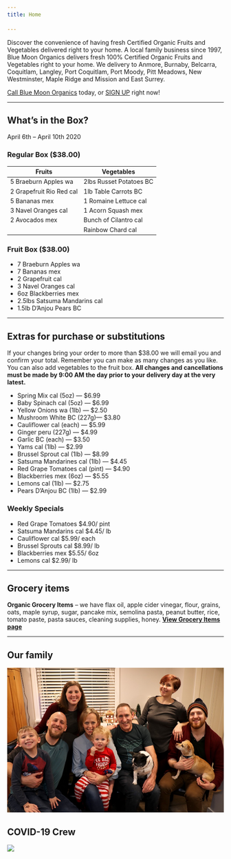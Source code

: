 ```yaml
---
title: Home

---
```

Discover the convenience of having fresh Certified Organic Fruits and Vegetables delivered right to your home. A local family business since 1997, Blue Moon Organics delivers fresh 100% Certified Organic Fruits and Vegetables right to your home. We delivery to Anmore, Burnaby, Belcarra, Coquitlam, Langley, Port Coquitlam, Port Moody, Pitt Meadows, New Westminster, Maple Ridge and Mission and East Surrey.

[Call Blue Moon Organics](/contact-us) today, or [SIGN UP](/sign-up) right now!

***

## What’s in the Box?

April 6th – April 10th 2020

### Regular Box ($38.00)

| Fruits | Vegetables |
| --- | --- |
| 5 Braeburn Apples wa | 2lbs Russet Potatoes BC |
| 2 Grapefruit Rio Red cal | 1lb Table Carrots BC |
| 5 Bananas mex | 1 Romaine Lettuce cal |
| 3 Navel Oranges cal | 1 Acorn Squash mex |
| 2 Avocados mex | Bunch of Cilantro cal |
|  | Rainbow Chard cal |

### Fruit Box ($38.00)

* 7 Braeburn Apples wa
* 7 Bananas mex
* 2 Grapefruit cal
* 3 Navel Oranges cal
* 6oz Blackberries mex
* 2.5lbs Satsuma Mandarins cal
* 1.5lb D’Anjou Pears BC

***

## Extras for purchase or substitutions

If your changes bring your order to more than $38.00 we will email you and confirm your total. Remember you can make as many changes as you like. You can also add vegetables to the fruit box. **All changes and cancellations must be made by 9:00 AM the day prior to your delivery day at the very latest.**

* Spring Mix cal (5oz) — $6.99
* Baby Spinach cal (5oz) — $6.99
* Yellow Onions wa (1lb) — $2.50
* Mushroom White BC (227g)— $3.80
* Cauliflower cal (each) — $5.99
* Ginger peru (227g) — $4.99
* Garlic BC (each) — $3.50
* Yams cal (1lb) — $2.99
* Brussel Sprout cal (1lb) — $8.99
* Satsuma Mandarines cal (1lb) — $4.45
* Red Grape Tomatoes cal (pint) — $4.90
* Blackberries mex (6oz) — $5.55
* Lemons cal (1lb) — $2.75
* Pears D’Anjou BC (1lb) — $2.99

### Weekly Specials

* Red Grape Tomatoes $4.90/ pint
* Satsuma Mandarins cal $4.45/ lb
* Cauliflower cal $5.99/ each
* Brussel Sprouts cal $8.99/ lb
* Blackberries mex $5.55/ 6oz
* Lemons cal $2.99/ lb

***

## Grocery items

**Organic Grocery Items** – we have flax oil, apple cider vinegar, flour, grains, oats, maple syrup, sugar, pancake mix, semolina pasta, peanut butter, rice, tomato paste, pasta sauces, cleaning supplies, honey. [**View Grocery Items page**](/groceries)

***

## Our family

![](./uploads/IMG_1376-copy.jpg)

## COVID-19 Crew

![](./uploads/IMG_8184.JPG)